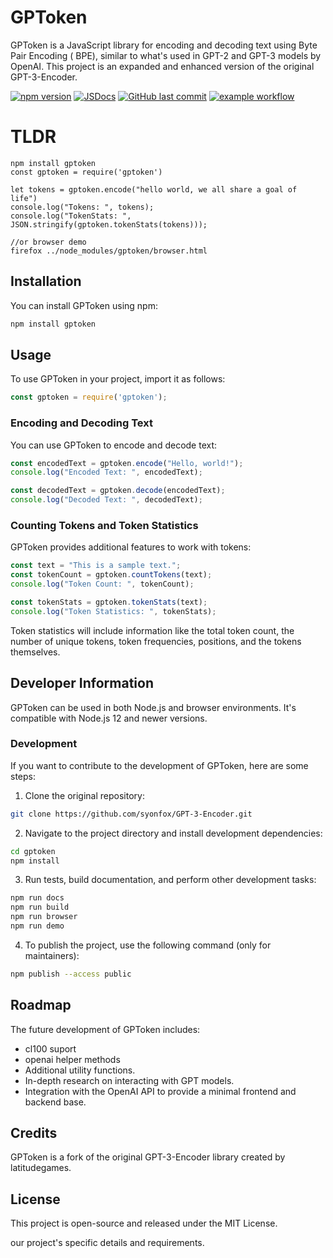
# GPToken

GPToken is a JavaScript library for encoding and decoding text using Byte Pair Encoding (
BPE), similar to what's used in GPT-2 and GPT-3 models by OpenAI. This project is an
expanded and enhanced version of the original GPT-3-Encoder.

[![npm version](https://img.shields.io/npm/v/gptoken.svg)](https://www.npmjs.com/package/gptoken)
[![JSDocs](https://img.shields.io/badge/JS%20Docs-Read%20them%20maybe-brightgreen)](https://syonfox.github.io/gptoken/)
[![GitHub last commit](https://img.shields.io/github/last-commit/syonfox/GPT-3-Encoder)](https://github.com/syonfox/gptoken/commits)
[![example workflow](https://github.com/syonfox/gptoken/actions/workflows/node.js.yml/badge.svg)](https://github.com/syonfox/gptoken/actions)

# TLDR
```
npm install gptoken
const gptoken = require('gptoken')

let tokens = gptoken.encode("hello world, we all share a goal of life")
console.log("Tokens: ", tokens);
console.log("TokenStats: ", JSON.stringify(gptoken.tokenStats(tokens)));

//or browser demo
firefox ../node_modules/gptoken/browser.html
```
## Installation

You can install GPToken using npm:

```bash
npm install gptoken
```

## Usage

To use GPToken in your project, import it as follows:

```javascript
const gptoken = require('gptoken');
```

### Encoding and Decoding Text

You can use GPToken to encode and decode text:

```javascript
const encodedText = gptoken.encode("Hello, world!");
console.log("Encoded Text: ", encodedText);

const decodedText = gptoken.decode(encodedText);
console.log("Decoded Text: ", decodedText);
```

### Counting Tokens and Token Statistics

GPToken provides additional features to work with tokens:

```javascript
const text = "This is a sample text.";
const tokenCount = gptoken.countTokens(text);
console.log("Token Count: ", tokenCount);

const tokenStats = gptoken.tokenStats(text);
console.log("Token Statistics: ", tokenStats);
```

Token statistics will include information like the total token count, the number of unique
tokens, token frequencies, positions, and the tokens themselves.

## Developer Information

GPToken can be used in both Node.js and browser environments. It's compatible with Node.js
12 and newer versions.

### Development

If you want to contribute to the development of GPToken, here are some steps:

1. Clone the original repository:

```bash
git clone https://github.com/syonfox/GPT-3-Encoder.git
```

2. Navigate to the project directory and install development dependencies:

```bash
cd gptoken
npm install
```

3. Run tests, build documentation, and perform other development tasks:

```bash
npm run docs
npm run build
npm run browser
npm run demo
```

4. To publish the project, use the following command (only for maintainers):

```bash
npm publish --access public
```

## Roadmap

The future development of GPToken includes:

- cl100 suport
- openai helper methods
- Additional utility functions.
- In-depth research on interacting with GPT models.
- Integration with the OpenAI API to provide a minimal frontend and backend base.

## Credits

GPToken is a fork of the original GPT-3-Encoder library created by latitudegames.

## License

This project is open-source and released under the MIT License.

our project's specific details and requirements.